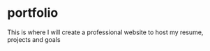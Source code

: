 # portfolio
This is where I will create a professional website to host my resume, projects and goals
